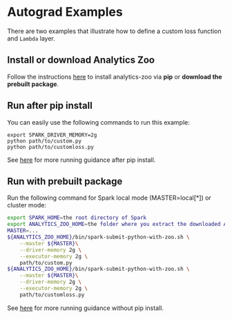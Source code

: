 # Autograd Examples
There are two examples that illustrate how to define a custom loss function and ```Lambda``` layer.

## Install or download Analytics Zoo
Follow the instructions [here](https://analytics-zoo.github.io/master/#PythonUserGuide/install/) to install analytics-zoo via __pip__ or __download the prebuilt package__.

## Run after pip install
You can easily use the following commands to run this example:
```
export SPARK_DRIVER_MEMORY=2g
python path/to/custom.py
python path/to/customloss.py
```

See [here](https://analytics-zoo.github.io/master/#PythonUserGuide/run/#run-after-pip-install) for more running guidance after pip install.

## Run with prebuilt package
Run the following command for Spark local mode (MASTER=local[*]) or cluster mode:
```bash
export SPARK_HOME=the root directory of Spark
export ANALYTICS_ZOO_HOME=the folder where you extract the downloaded Analytics Zoo zip package
MASTER=...
${ANALYTICS_ZOO_HOME}/bin/spark-submit-python-with-zoo.sh \
    --master ${MASTER}\
    --driver-memory 2g \
    --executor-memory 2g \
    path/to/custom.py
${ANALYTICS_ZOO_HOME}/bin/spark-submit-python-with-zoo.sh \
    --master ${MASTER}\
    --driver-memory 2g \
    --executor-memory 2g \
    path/to/customloss.py
```
See [here](https://analytics-zoo.github.io/master/#PythonUserGuide/run/#run-without-pip-install) for more running guidance without pip install.

